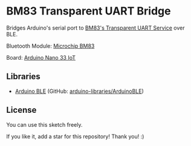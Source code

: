 # BM83 Transparent UART Bridge

Bridges Arduino's serial port to [BM83's Transparent UART Service](https://microchipdeveloper.com/wireless:ble-mchp-transparent-uart-service) over BLE.

Bluetooth Module: [Microchip BM83](https://www.microchip.com/wwwproducts/en/BM83)

Board: [Arduino Nano 33 IoT](https://store.arduino.cc/arduino-nano-33-iot)

## Libraries
- [Arduino BLE](https://www.arduino.cc/en/Reference/ArduinoBLE) (GitHub: [arduino-libraries/ArduinoBLE](https://github.com/arduino-libraries/ArduinoBLE))

## License

You can use this sketch freely.

If you like it, add a star for this repository! Thank you! :)
